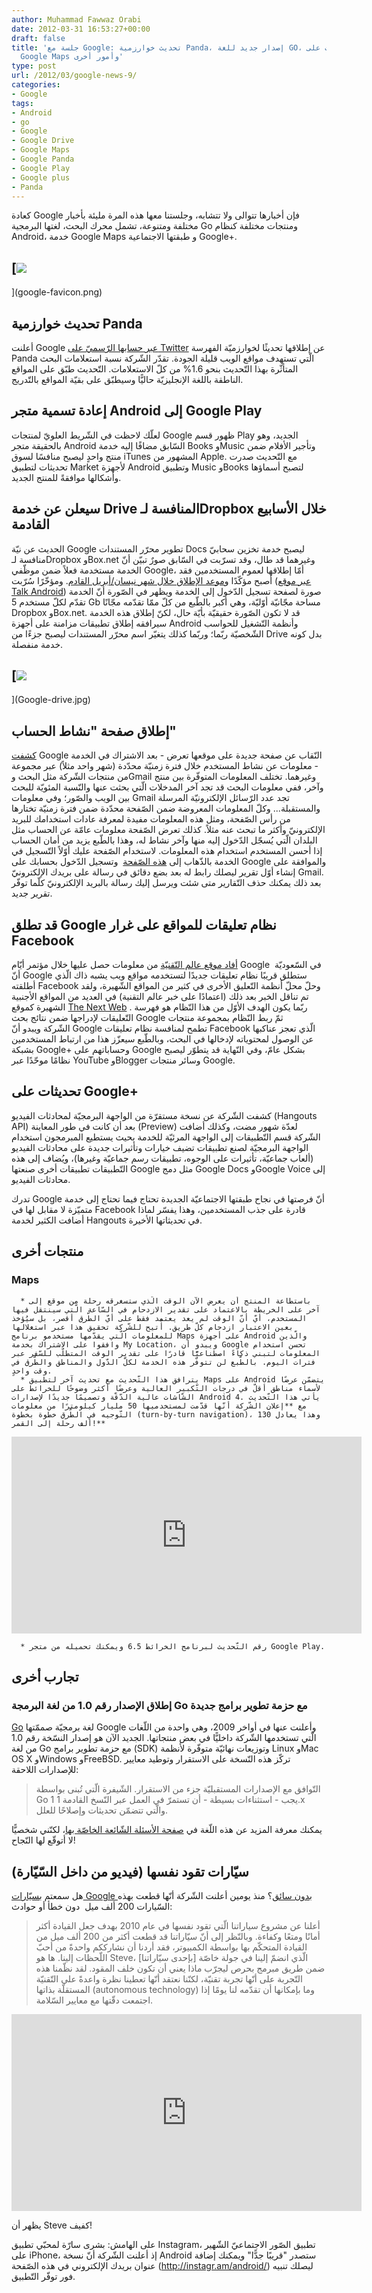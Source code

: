 ```yaml
---
author: Muhammad Fawwaz Orabi
date: 2012-03-31 16:53:27+00:00
draft: false
title: 'جلسة مع Google: تحديث خوارزمية Panda، إصدار جديد للغة GO، إدخال تحسينات على
  Google Maps وأمور أخرى'
type: post
url: /2012/03/google-news-9/
categories:
- Google
tags:
- Android
- go
- Google
- Google Drive
- Google Maps
- Google Panda
- Google Play
- Google plus
- Panda
---
```


كعادة Google فإن أخبارها تتوالى ولا تتشابه، وجلستنا معها هذه المرة مليئة بأخبار مختلفة ومتنوعة، تشمل محرك البحث، لغتها البرمجية Go ومنتجات مختلفة كنظام Android، خدمة Google Maps و طبقتها الاجتماعية Google+.


## [![](google-favicon.png)
](google-favicon.png)




## تحديث خوارزمية Panda


أعلنت Google [عبر حسابها الرّسميّ على Twitter](https://twitter.com/google/statuses/183312403100995584) عن إطلاقها تحديثًا لخوارزميّة الفهرسة Panda الّتي تستهدف مواقع الويب قليلة الجودة.
تقدّر الشّركة نسبة استعلامات البحث المتأثّرة بهذا التّحديث بنحو 1.6% من كلّ الاستعلامات. التّحديث طبّق على المواقع الناطقة باللغة الإنجليزيّة حاليًّا وسيطبّق على بقيّة المواقع بالتّدريج.


## إعادة تسمية متجر Android إلى Google Play


لعلّك لاحظت في الشّريط العلويّ لمنتجات Google ظهور قسم Play الجديد، وهو بالحقيقة متجر Android السّابق مضافًا إليه خدمة Books وMusic وتأجير الأفلام ضمن منتج واحدٍ ليصبح منافسًا لسوق iTunes المشهور من Apple.
مع التّحديث صدرت تحديثات لتطبيق Market لأجهزة Android وتطبيق Music وBooks لتصبح أسماؤها وأشكالها موافقةً للمنتج الجديد.


## سيعلن عن خدمة Drive المنافسة لـDropbox خلال الأسابيع القادمة


الحديث عن نيّة Google تطوير محرّر المستندات Docs ليصبح خدمة تخزين سحابيّ منافسة لـDropbox وBox.net وغيرهما قد
طال، وقد تسرّبت في السّابق صورٌ تبيّن أنّ الخدمة مستخدمة فعلاً ضمن موظّفي Google، أمّا إطلاقها لعموم المستخدمين فقد أصبح مؤكّدًا و[موعد الإطلاق خلال شهر نيسان/أبريل القادم](http://gigaom.com/cloud/google-drive-finally-coming-this-april/).
ومؤخّرًا سُرّبت ([عبر موقع Talk Android](http://www.talkandroid.com/103086-breaking-newest-google-drive-screenshot-shows-5gb-of-free-storage/)) صورة لصفحة تسجيل الدّخول إلى الخدمة ويظهر في الصّورة أنّ الخدمة تقدّم لكلّ مستخدم 5 Gb مساحة مجّانيّة أوّليّة، وهي أكبر بالطّبع من كلّ ممّا تقدّمه مجّانًا Dropbox وBox.net.
قد لا تكون الصّورة حقيقيّة بأيّة حال، لكنّ إطلاق هذه الخدمة سيرافقه إطلاق تطبيقات مزامنة على أجهزة Android وأنظمة التّشغيل للحواسب الشّخصيّة ربّما؛ وربّما كذلك يتغيّر اسم محرّر المستندات ليصبح جزءًا من Drive بدل كونه خدمة منفصلة.

<!-- more -->


## [![](Google-drive.jpg)
](Google-drive.jpg)




## إطلاق صفحة "نشاط الحساب"


[كشفت](http://googleblog.blogspot.co.uk/2012/03/giving-you-more-insight-into-your.html) Google النّقاب عن صفحة جديدة على موقعها تعرض - بعد الاشتراك في الخدمة - معلومات عن نشاط المستخدم خلال فترة زمنيّة محدّدة (شهر واحد مثلاً) عبر مجموعة من منتجات الشّركة مثل البحث وGmail وغيرهما.
تختلف المعلومات المتوفّرة بين منتج وآخر، ففي معلومات البحث قد تجد آخر المدخلات الّتي بحثت عنها والنّسبة المئويّة للبحث بين الويب والصّور؛ وفي معلومات Gmail تجد عدد الرّسائل الإلكترونيّة المرسلة والمستقبلة... وكلّ المعلومات المعروضة ضمن الصّفحة محدّدة ضمن فترة زمنيّة تختارها من رأس الصّفحة، ومثل هذه المعلومات مفيدة لمعرفة عادات استخدامك للبريد الإلكترونيّ وأكثر ما تبحث عنه مثلاً. كذلك تعرض الصّفحة معلومات عامّة عن الحساب مثل البلدان الّتي يُسجّل الدّخول إليه منها وآخر نشاط له، وهذا بالطّبع يزيد من أمان الحساب إذا أحسن المستخدم استخدام هذه المعلومات.
لاستخدام الصّفحة عليك أوّلاً التّسجيل في الخدمة بالذّهاب إلى [هذه الصّفحة](https://www.google.com/settings/activity)  وتسجيل الدّخول بحسابك على Google والموافقة على إنشاء أوّل تقرير ليصلك رابط له بعد بضع دقائق في رسالة على بريدك الإلكترونيّ Gmail. بعد ذلك يمكنك حذف التّقارير متى شئت ويرسل إليك رسالة بالبريد الإلكترونيّ كلّما توفّر تقرير جديد.


## قد تطلق Google نظام تعليقات للمواقع على غرار Facebook


[أفاد موقع عالم التّقنيّة](http://www.tech-wd.com/wd/2012/03/26/google-days-info/) من معلومات حصل عليها خلال مؤتمر أيّام Google في السّعوديّة  أنّ Google ستطلق قريبًا نظام تعليقات جديدًا لتستخدمه مواقع ويب يشبه ذاك الّذي أطلقته Facebook وحلّ محلّ أنظمة التّعليق الأخرى في كثير من المواقع الشّهيرة، ولقد تم تناقل الخبر بعد ذلك (اعتمادًا على خبر عالم التقنية) في العديد من المواقع الأجنبية الشهيرة كموقع [The Next Web](http://thenextweb.com/google/2012/03/27/google-to-launch-third-party-commenting-platform-to-rival-facebook/) .
ربّما يكون الهدف الأوّل من هذا النّظام هو فهرسة التّعليقات لإدراجها ضمن نتائج بحث Google ثمّ ربط النّظام بمجموعة منتجات الشّركة ويبدو أنّ Google تطمح لمنافسة نظام تعليقات Facebook الّذي تعجز عناكبها عن الوصول لمحتوياته لإدخالها في البحث، وبالطّبع
سيعزّز هذا من ارتباط المستخدمين بشبكة Google+ وحساباتهم على Google بشكل عامّ، وفي النّهاية قد يتطوّر ليصبح نظامًا موحّدًا عبر YouTube وBlogger وسائر منتجات Google.


## تحديثات على Google+


كشفت الشّركة عن نسخة مستقرّة من الواجهة البرمجيّة لمحادثات الفيديو (Hangouts API) بعد أن كانت في طور المعاينة (Preview) لعدّة شهور مضت، وكذلك أضافت الشّركة قسم التّطبيقات إلى الواجهة المرئيّة للخدمة بحيث يستطيع المبرمجون استخدام الواجهة البرمجيّة لصنع تطبيقات تضيف خيارات وتأثيرات جديدة على محادثات الفيديو (ألعاب جماعيّة، تأثيرات على الوجوه، تطبيقات رسم جماعيّة وغيرها)، ويُضاف إلى هذه التّطبيقات تطبيقات أخرى صنعتها Google مثل دمج Google Docs وGoogle Voice إلى محادثات الفيديو.

تدرك Google أنّ فرصتها في نجاح طبقتها الاجتماعيّة الجديدة تحتاج فيما تحتاج إلى خدمة متميّزة لا مقابل لها في Facebook قادرة على جذب المستخدمين، وهذا يفسّر لماذا أضافت الكثير لخدمة Hangouts في تحديثاتها الأخيرة.


## منتجات أخرى




### Maps





	  * باستطاعة المنتج أن يعرض الآن الوقت الّذي ستسغرقه رحلة من موقع إلى آخر على الخريطة بالاعتماد على تقدير الازدحام في السّاعة الّتي سينتقل فيها المستخدم، أيّ أنّ الوقت لم يعد يعتمد فقط على أيّ الطّرق أقصر، بل سيُؤخذ بعين الاعتبار ازدحام كلّ طريق. أُتيح للشّركة تحقيق هذا عبر استغلالها للمعلومات الّتي يقدّمها مستخدمو برنامج Maps على أجهزة Android والّذين وافقوا على الاشتراك بخدمة My Location، ويبدو أن Google تحسن استخدام المعلومات لتبني ذكاءً اصطناعيًّا قادرًا على تقدير الوقت المتطلّب للسّفر عبر فترات اليوم. بالطّبع لن تتوفّر هذه الخدمة لكلّ الدّول والمناطق والطّرق في وقت واحدٍ.
	  * يترافق هذا التّحديث مع تحديث آخر لتطبيق Maps على Android يتضمّن عرضًا لأسماء مناطق أقلّ في درجات التّكبير العالية وعرضًا أكثر وضوحًا للخرائط على الشّاشات عالية الدّقّة وتصميمًا جديدًا لإصدارات Android 4. يأتي هذا التّحديث مع **إعلان الشّركة أنّها قدّمت لمستخدميها 50 مليار كيلومترًا من معلومات التّوجيه في الطّرق خطوة بخطوة (turn-by-turn navigation)، وهذا يعادل 130 ألف رحلة إلى القمر!**

<iframe src="http://www.youtube.com/embed/Y7yN2EK7ahU?rel=0" height="315" frameborder="0" width="560"></iframe>



	  * رقم التّحديث لبرنامج الخرائط 6.5 ويمكنك تحميله من متجر Google Play.



## تجارب أخرى




### إطلاق الإصدار رقم 1.0 من لغة البرمجة Go مع حزمة تطوير برامج جديدة


[Go](https://www.it-scoop.com/2009/11/google-%d8%aa%d8%b7%d9%84%d9%82-go-%d9%84%d8%ba%d8%a9-%d8%a8%d8%b1%d9%85%d8%ac%d8%a9-%d8%ac%d8%af%d9%8a%d8%af%d8%a9/) لغة برمجيّة صممّتها Google وأعلنت عنها في أواخر 2009، وهي واحدة من اللّغات الّتي تستخدمها الشّركة داخليًّا في بعض
منتجاتها. الجديد الآن هو إصدار النسّخة رقم 1.0 من لغة Go مع حزمة تطوير برامج (SDK) وتوزيعات نهائيّة متوفّرة لأنظمة Linux وMac OS X وWindows وFreeBSD. تركّز هذه النّسخة على الاستقرار وتوطيد معايير للإصدارات اللاحقة:


<blockquote>التّوافق مع الإصدارات المستقبليّة جزء من الاستقرار. الشّيفرة الّتي تُبنى بواسطة Go 1 يجب - استثناءات بسيطة - أن تستمرّ في العمل عبر النّسخ القادمة 1.x والّتي تتضمّن تحديثات وإصلاحًا للعلل.</blockquote>


يمكنك معرفة المزيد عن هذه اللّغة في [صفحة الأسئلة الشّائعة الخاصّة بها](http://golang.org/doc/go_faq.html#history)، لكنّني شخصيًّا لا أتوقّع لها النّجاح!


## سيّارات تقود نفسها (فيديو من داخل السّيّارة)


هل سمعتم [بسيّارات Google بدون سائق](http://googleblog.blogspot.com/2010/10/what-were-driving-at.html)؟
منذ يومين أعلنت الشّركة أنّها قطعت بهذه السّيارات 200 ألف ميل  دون خطأ أو حوادث:


<blockquote>أعلنا عن مشروع سياراتنا الّتي تقود نفسها في عام 2010 بهدف جعل القيادة أكثر أمانًا ومتعًا وكفاءة. وبالنّظر إلى أنّ سيّاراتنا قد قطعت أكثر من 200 ألف ميل من القيادة المتحكّم بها بواسطة الكمبيوتر، فقد أردنا أن نشارككم واحدةً من أحبّ اللّحظات إلينا. ها هو Steve، الّذي انضمّ إلينا في جولة خاصّة [بإحدى سيّاراتنا] ضمن طريق مبرمج بحرص ليجرّب ماذا يعني أن تكون خلف المقود. لقد نظّمنا هذه التّجربة على أنّها تجربة تقنيّة، لكنّنا نعتقد أنّها تعطينا نظرة واعدةً على التّقنيّة المستقلّة بذاتها (autonomous
technology) وما بإمكانها أن تقدّمه لنا يومًا إذا اجتمعت دقّتها مع معايير السّلامة.

</blockquote>




<iframe src="http://www.youtube.com/embed/cdgQpa1pUUE?rel=0" height="315" frameborder="0" width="560"></iframe>


يظهر أن Steve كفيف!

على الهامش: بشرى سارّة لمحبّي تطبيق Instagram، تطبيق الصّور الاجتماعيّ الشّهير على iPhone، إذ أعلنت الشّركة أنّ نسخة
Android ستصدر "قريبًا جدًّا" ويمكنك إضافة عنوان بريدك الإلكتروني في هذه الصّفحة (http://instagr.am/android/) ليصلك تنبيه فور توفّر التّطبيق.
